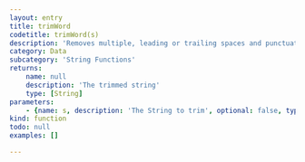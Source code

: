 ```yaml
---
layout: entry
title: trimWord
codetitle: trimWord(s)
description: 'Removes multiple, leading or trailing spaces and punctuation from "words". E.g. converts `"word!"` to `"word"`. Especially useful together with `words()`;'
category: Data
subcategory: 'String Functions'
returns:
    name: null
    description: 'The trimmed string'
    type: [String]
parameters:
    - {name: s, description: 'The String to trim', optional: false, type: [String]}
kind: function
todo: null
examples: []

---
```

